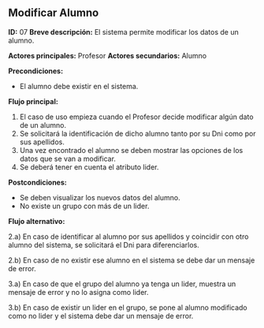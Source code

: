 ## Modificar Alumno
**ID:** 07
**Breve descripción:** El sistema permite modificar los datos de un alumno.

**Actores principales:** Profesor
**Actores secundarios:** Alumno

**Precondiciones:**
  * El alumno debe existir en el sistema.

**Flujo principal:**
  1. El caso de uso empieza cuando el Profesor decide modificar algún dato de un alumno.
  2. Se solicitará la identificación de dicho alumno tanto por su Dni como por sus apellidos.
  3. Una vez encontrado el alumno se deben mostrar las opciones de los datos que se van a modificar.
  4. Se deberá tener en cuenta el atributo lider.

**Postcondiciones:**
  * Se deben visualizar los nuevos datos del alumno.
  * No existe un grupo con más de un lider.

**Flujo alternativo:**

  2.a) En caso de identificar al alumno por sus apellidos y coincidir con otro alumno del sistema, se solicitará el Dni para diferenciarlos.

  2.b) En caso de no existir ese alumno en el sistema se debe dar un mensaje de error.

  3.a) En caso de que el grupo del alumno ya tenga un lider, muestra un mensaje de error y no lo asigna como lider.

  3.b) En caso de existir un lider en el grupo, se pone al alumno modificado como no lider y el sistema debe dar un mensaje de error.
